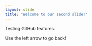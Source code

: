 ```yaml
---
layout: slide
title: "Welcome to our second slide!"
---
```

Testing GitHub features.

Use the left arrow to go back!
